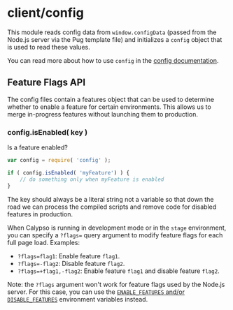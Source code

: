 client/config
=============

This module reads config data from `window.configData` (passed from the Node.js
server via the Pug template file) and initializes a `config` object that is
used to read these values.

You can read more about how to use `config` in the
[config documentation](../../config).

Feature Flags API
-----------------

The config files contain a features object that can be used to determine
whether to enable a feature for certain environments. This allows us to merge
in-progress features without launching them to production.

### config.isEnabled( key )

Is a feature enabled?

``` js
var config = require( 'config' );

if ( config.isEnabled( 'myFeature') ) {
	// do something only when myFeature is enabled
}
```

The key should always be a literal string not a variable so that down the road
we can process the compiled scripts and remove code for disabled features in
production.

When Calypso is running in development mode or in the `stage` environment, you
can specify a `?flags=` query argument to modify feature flags for each full
page load.  Examples:

- `?flags=flag1`: Enable feature `flag1`.
- `?flags=-flag2`: Disable feature `flag2`.
- `?flags=+flag1,-flag2`: Enable feature `flag1` and disable feature `flag2`.

Note: the `?flags` argument won't work for feature flags used by the Node.js
server.  For this case, you can use the
[`ENABLE_FEATURES` and/or `DISABLE_FEATURES`](../../config/README.md#feature-flags)
environment variables instead.
